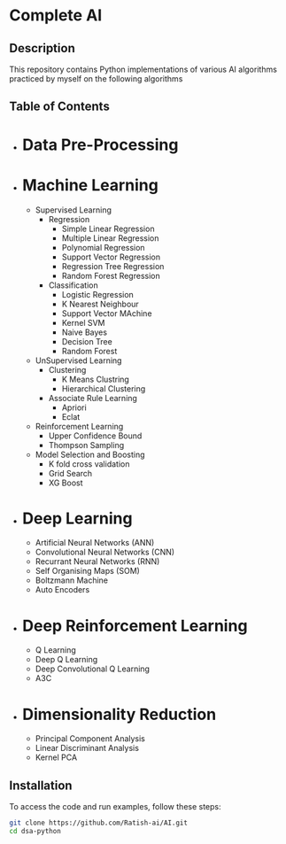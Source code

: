 # Complete AI

## Description

This repository contains Python implementations of various AI algorithms practiced by myself on the following algorithms

## Table of Contents

- # Data Pre-Processing
- # Machine Learning
  - Supervised Learning
    - Regression
      - Simple Linear Regression
      - Multiple Linear Regression
      - Polynomial Regression
      - Support Vector Regression
      - Regression Tree Regression
      - Random Forest Regression
    - Classification
      - Logistic Regression
      - K Nearest Neighbour
      - Support Vector MAchine
      - Kernel SVM
      - Naive Bayes
      - Decision Tree
      - Random Forest
  - UnSupervised Learning
    - Clustering
      - K Means Clustring
      - Hierarchical Clustering
    - Associate Rule Learning
      - Apriori
      - Eclat
  - Reinforcement Learning
    - Upper Confidence Bound
    - Thompson Sampling
  - Model Selection and Boosting
    - K fold cross validation
    - Grid Search
    - XG Boost
- # Deep Learning
  - Artificial Neural Networks (ANN)
  - Convolutional Neural Networks (CNN)
  - Recurrant Neural Networks (RNN)
  - Self Organising Maps (SOM)
  - Boltzmann Machine
  - Auto Encoders
- # Deep Reinforcement Learning
  - Q Learning
  - Deep Q Learning
  - Deep Convolutional Q Learning
  - A3C
- # Dimensionality Reduction
  - Principal Component Analysis
  - Linear Discriminant Analysis
  - Kernel PCA
## Installation

To access the code and run examples, follow these steps:

```bash
git clone https://github.com/Ratish-ai/AI.git
cd dsa-python
